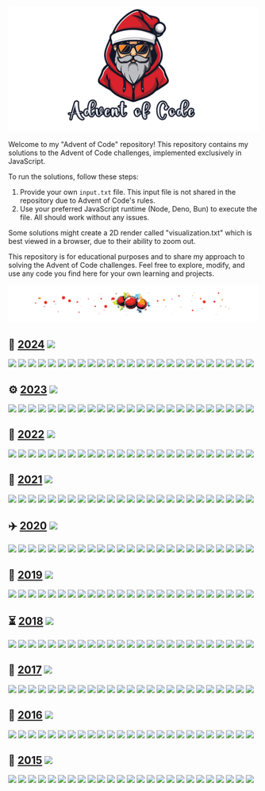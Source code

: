 ![Advent of Code](assets/aoc.png)

Welcome to my "Advent of Code" repository! This repository contains my solutions to the Advent of
Code
challenges, implemented exclusively in JavaScript.

To run the solutions, follow these steps:

1. Provide your own `input.txt` file. This input file is not shared in the repository due to Advent of Code's rules.
2. Use your preferred JavaScript runtime (Node, Deno, Bun) to execute the file. All should work without any issues.

Some solutions might create a 2D render called "visualization.txt" which is best viewed in a
browser, due to their ability to zoom out.

This repository is for educational purposes and to share my approach to solving the Advent of Code
challenges. Feel free to explore, modify, and use any code you find here for your own learning and
projects.

![Advent of Code](assets/divider.png)

## 🏺️ [2024](https://adventofcode.com/2024) ![](https://progress-bar.xyz/34?scale=49&suffix=/49)

[![](https://img.shields.io/badge/Day_01-★★-gold)](https://github.com/MilanFox/Advent-of-Code/blob/main/src/2024/day_01.mjs)
[![](https://img.shields.io/badge/Day_02-★★-gold)](https://github.com/MilanFox/Advent-of-Code/blob/main/src/2024/day_02.mjs)
[![](https://img.shields.io/badge/Day_03-★★-gold)](https://github.com/MilanFox/Advent-of-Code/blob/main/src/2024/day_03.mjs)
[![](https://img.shields.io/badge/Day_04-★★-gold)](https://github.com/MilanFox/Advent-of-Code/blob/main/src/2024/day_04.mjs)
[![](https://img.shields.io/badge/Day_05-★★-gold)](https://github.com/MilanFox/Advent-of-Code/blob/main/src/2024/day_05.mjs)
[![](https://img.shields.io/badge/Day_06-★★-gold)](https://github.com/MilanFox/Advent-of-Code/blob/main/src/2024/day_06.mjs)
[![](https://img.shields.io/badge/Day_07-★★-gold)](https://github.com/MilanFox/Advent-of-Code/blob/main/src/2024/day_07.mjs)
[![](https://img.shields.io/badge/Day_08-★★-gold)](https://github.com/MilanFox/Advent-of-Code/blob/main/src/2024/day_08.mjs)
[![](https://img.shields.io/badge/Day_09-★★-gold)](https://github.com/MilanFox/Advent-of-Code/blob/main/src/2024/day_09.mjs)
[![](https://img.shields.io/badge/Day_10-★★-gold)](https://github.com/MilanFox/Advent-of-Code/blob/main/src/2024/day_10.mjs)
[![](https://img.shields.io/badge/Day_11-★★-gold)](https://github.com/MilanFox/Advent-of-Code/blob/main/src/2024/day_11.mjs)
[![](https://img.shields.io/badge/Day_12-★☆-silver)](https://github.com/MilanFox/Advent-of-Code/blob/main/src/2024/day_12.mjs)
[![](https://img.shields.io/badge/Day_13-★★-gold)](https://github.com/MilanFox/Advent-of-Code/blob/main/src/2024/day_13.mjs)
[![](https://img.shields.io/badge/Day_14-★★-gold)](https://github.com/MilanFox/Advent-of-Code/blob/main/src/2024/day_14.mjs)
[![](https://img.shields.io/badge/Day_15-★☆-silver)](https://github.com/MilanFox/Advent-of-Code/blob/main/src/2024/day_15.mjs)
[![](https://img.shields.io/badge/Day_16-★☆-silver)](https://github.com/MilanFox/Advent-of-Code/blob/main/src/2024/day_16.mjs)
[![](https://img.shields.io/badge/Day_17-★☆-silver)](https://github.com/MilanFox/Advent-of-Code/blob/main/src/2024/day_17.mjs)
[![](https://img.shields.io/badge/Day_18-★★-gold)](https://github.com/MilanFox/Advent-of-Code/blob/main/src/2024/day_18.mjs)
[![](https://img.shields.io/badge/Day_19-★★-gold)](https://github.com/MilanFox/Advent-of-Code/blob/main/src/2024/day_19.mjs)
[![](https://img.shields.io/badge/Day_20-☆☆-black)](https://github.com/MilanFox/Advent-of-Code/blob/main/src/2024/day_20.mjs)
[![](https://img.shields.io/badge/Day_21-☆☆-black)](https://github.com/MilanFox/Advent-of-Code/blob/main/src/2024/day_21.mjs)
[![](https://img.shields.io/badge/Day_22-☆☆-black)](https://github.com/MilanFox/Advent-of-Code/blob/main/src/2024/day_22.mjs)
[![](https://img.shields.io/badge/Day_23-☆☆-black)](https://github.com/MilanFox/Advent-of-Code/blob/main/src/2024/day_23.mjs)
[![](https://img.shields.io/badge/Day_24-☆☆-black)](https://github.com/MilanFox/Advent-of-Code/blob/main/src/2024/day_24.mjs)
[![](https://img.shields.io/badge/Day_25-☆-black)](https://github.com/MilanFox/Advent-of-Code/blob/main/src/2024/day_25.mjs)

## ⚙️ [2023](https://adventofcode.com/2023) ![](https://progress-bar.xyz/42?scale=49&suffix=/49)

[![](https://img.shields.io/badge/Day_01-★★-gold)](https://github.com/MilanFox/Advent-of-Code/blob/main/src/2023/day_01.mjs)
[![](https://img.shields.io/badge/Day_02-★★-gold)](https://github.com/MilanFox/Advent-of-Code/blob/main/src/2023/day_02.mjs)
[![](https://img.shields.io/badge/Day_03-★★-gold)](https://github.com/MilanFox/Advent-of-Code/blob/main/src/2023/day_03.mjs)
[![](https://img.shields.io/badge/Day_04-★★-gold)](https://github.com/MilanFox/Advent-of-Code/blob/main/src/2023/day_04.mjs)
[![](https://img.shields.io/badge/Day_05-★★-gold)](https://github.com/MilanFox/Advent-of-Code/blob/main/src/2023/day_05.mjs)
[![](https://img.shields.io/badge/Day_06-★★-gold)](https://github.com/MilanFox/Advent-of-Code/blob/main/src/2023/day_06.mjs)
[![](https://img.shields.io/badge/Day_07-★★-gold)](https://github.com/MilanFox/Advent-of-Code/blob/main/src/2023/day_07.mjs)
[![](https://img.shields.io/badge/Day_08-★★-gold)](https://github.com/MilanFox/Advent-of-Code/blob/main/src/2023/day_08.mjs)
[![](https://img.shields.io/badge/Day_09-★★-gold)](https://github.com/MilanFox/Advent-of-Code/blob/main/src/2023/day_09.mjs)
[![](https://img.shields.io/badge/Day_10-★★-gold)](https://github.com/MilanFox/Advent-of-Code/blob/main/src/2023/day_10.mjs)
[![](https://img.shields.io/badge/Day_11-★★-gold)](https://github.com/MilanFox/Advent-of-Code/blob/main/src/2023/day_11.mjs)
[![](https://img.shields.io/badge/Day_12-★☆-silver)](https://github.com/MilanFox/Advent-of-Code/blob/main/src/2023/day_12.mjs)
[![](https://img.shields.io/badge/Day_13-★★-gold)](https://github.com/MilanFox/Advent-of-Code/blob/main/src/2023/day_13.mjs)
[![](https://img.shields.io/badge/Day_14-★★-gold)](https://github.com/MilanFox/Advent-of-Code/blob/main/src/2023/day_14.mjs)
[![](https://img.shields.io/badge/Day_15-★★-gold)](https://github.com/MilanFox/Advent-of-Code/blob/main/src/2023/day_15.mjs)
[![](https://img.shields.io/badge/Day_16-★★-gold)](https://github.com/MilanFox/Advent-of-Code/blob/main/src/2023/day_16.mjs)
[![](https://img.shields.io/badge/Day_17-★☆-silver)](https://github.com/MilanFox/Advent-of-Code/blob/main/src/2023/day_17.mjs)
[![](https://img.shields.io/badge/Day_18-★☆-silver)](https://github.com/MilanFox/Advent-of-Code/blob/main/src/2023/day_18.mjs)
[![](https://img.shields.io/badge/Day_19-★☆-silver)](https://github.com/MilanFox/Advent-of-Code/blob/main/src/2023/day_19.mjs)
[![](https://img.shields.io/badge/Day_20-★☆-silver)](https://github.com/MilanFox/Advent-of-Code/blob/main/src/2023/day_20.mjs)
[![](https://img.shields.io/badge/Day_21-★☆-silver)](https://github.com/MilanFox/Advent-of-Code/blob/main/src/2023/day_21.mjs)
[![](https://img.shields.io/badge/Day_22-★★-gold)](https://github.com/MilanFox/Advent-of-Code/blob/main/src/2023/day_22.mjs)
[![](https://img.shields.io/badge/Day_23-★★-gold)](https://github.com/MilanFox/Advent-of-Code/blob/main/src/2023/day_23.mjs)
[![](https://img.shields.io/badge/Day_24-★☆-silver)](https://github.com/MilanFox/Advent-of-Code/blob/main/src/2023/day_24.mjs)
[![](https://img.shields.io/badge/Day_25-★-gold)](https://github.com/MilanFox/Advent-of-Code/blob/main/src/2023/day_25.mjs)

## 🌋 [2022](https://adventofcode.com/2022) ![](https://progress-bar.xyz/31?scale=49&suffix=/49)

[![](https://img.shields.io/badge/Day_01-★★-gold)](https://github.com/MilanFox/Advent-of-Code/blob/main/src/2022/day_01.mjs)
[![](https://img.shields.io/badge/Day_02-★★-gold)](https://github.com/MilanFox/Advent-of-Code/blob/main/src/2022/day_02.mjs)
[![](https://img.shields.io/badge/Day_03-★★-gold)](https://github.com/MilanFox/Advent-of-Code/blob/main/src/2022/day_03.mjs)
[![](https://img.shields.io/badge/Day_04-★★-gold)](https://github.com/MilanFox/Advent-of-Code/blob/main/src/2022/day_04.mjs)
[![](https://img.shields.io/badge/Day_05-★★-gold)](https://github.com/MilanFox/Advent-of-Code/blob/main/src/2022/day_05.mjs)
[![](https://img.shields.io/badge/Day_06-★★-gold)](https://github.com/MilanFox/Advent-of-Code/blob/main/src/2022/day_06.mjs)
[![](https://img.shields.io/badge/Day_07-★★-gold)](https://github.com/MilanFox/Advent-of-Code/blob/main/src/2022/day_07.mjs)
[![](https://img.shields.io/badge/Day_08-★★-gold)](https://github.com/MilanFox/Advent-of-Code/blob/main/src/2022/day_08.mjs)
[![](https://img.shields.io/badge/Day_09-★★-gold)](https://github.com/MilanFox/Advent-of-Code/blob/main/src/2022/day_09.mjs)
[![](https://img.shields.io/badge/Day_10-★★-gold)](https://github.com/MilanFox/Advent-of-Code/blob/main/src/2022/day_10.mjs)
[![](https://img.shields.io/badge/Day_11-★☆-silver)](https://github.com/MilanFox/Advent-of-Code/blob/main/src/2022/day_11.mjs)
[![](https://img.shields.io/badge/Day_12-★★-gold)](https://github.com/MilanFox/Advent-of-Code/blob/main/src/2022/day_12.mjs)
[![](https://img.shields.io/badge/Day_13-★★-gold)](https://github.com/MilanFox/Advent-of-Code/blob/main/src/2022/day_13.mjs)
[![](https://img.shields.io/badge/Day_14-★★-gold)](https://github.com/MilanFox/Advent-of-Code/blob/main/src/2022/day_14.mjs)
[![](https://img.shields.io/badge/Day_15-★☆-silver)](https://github.com/MilanFox/Advent-of-Code/blob/main/src/2022/day_15.mjs)
[![](https://img.shields.io/badge/Day_16-☆☆-black)](https://github.com/MilanFox/Advent-of-Code/blob/main/src/2022/day_16.mjs)
[![](https://img.shields.io/badge/Day_17-☆☆-black)](https://github.com/MilanFox/Advent-of-Code/blob/main/src/2022/day_17.mjs)
[![](https://img.shields.io/badge/Day_18-★☆-silver)](https://github.com/MilanFox/Advent-of-Code/blob/main/src/2022/day_18.mjs)
[![](https://img.shields.io/badge/Day_19-☆☆-black)](https://github.com/MilanFox/Advent-of-Code/blob/main/src/2022/day_19.mjs)
[![](https://img.shields.io/badge/Day_20-☆☆-black)](https://github.com/MilanFox/Advent-of-Code/blob/main/src/2022/day_20.mjs)
[![](https://img.shields.io/badge/Day_21-★☆-silver)](https://github.com/MilanFox/Advent-of-Code/blob/main/src/2022/day_21.mjs)
[![](https://img.shields.io/badge/Day_22-☆☆-black)](https://github.com/MilanFox/Advent-of-Code/blob/main/src/2022/day_22.mjs)
[![](https://img.shields.io/badge/Day_23-☆☆-black)](https://github.com/MilanFox/Advent-of-Code/blob/main/src/2022/day_23.mjs)
[![](https://img.shields.io/badge/Day_24-☆☆-black)](https://github.com/MilanFox/Advent-of-Code/blob/main/src/2022/day_24.mjs)
[![](https://img.shields.io/badge/Day_25-★-gold)](https://github.com/MilanFox/Advent-of-Code/blob/main/src/2022/day_25.mjs)

## 🌊 [2021](https://adventofcode.com/2021) ![](https://progress-bar.xyz/30?scale=49&suffix=/49)

[![](https://img.shields.io/badge/Day_01-★★-gold)](https://github.com/MilanFox/Advent-of-Code/blob/main/src/2021/day_01.mjs)
[![](https://img.shields.io/badge/Day_02-★★-gold)](https://github.com/MilanFox/Advent-of-Code/blob/main/src/2021/day_02.mjs)
[![](https://img.shields.io/badge/Day_03-★★-gold)](https://github.com/MilanFox/Advent-of-Code/blob/main/src/2021/day_03.mjs)
[![](https://img.shields.io/badge/Day_04-★★-gold)](https://github.com/MilanFox/Advent-of-Code/blob/main/src/2021/day_04.mjs)
[![](https://img.shields.io/badge/Day_05-★★-gold)](https://github.com/MilanFox/Advent-of-Code/blob/main/src/2021/day_05.mjs)
[![](https://img.shields.io/badge/Day_06-★★-gold)](https://github.com/MilanFox/Advent-of-Code/blob/main/src/2021/day_06.mjs)
[![](https://img.shields.io/badge/Day_07-★★-gold)](https://github.com/MilanFox/Advent-of-Code/blob/main/src/2021/day_07.mjs)
[![](https://img.shields.io/badge/Day_08-★★-gold)](https://github.com/MilanFox/Advent-of-Code/blob/main/src/2021/day_08.mjs)
[![](https://img.shields.io/badge/Day_09-★★-gold)](https://github.com/MilanFox/Advent-of-Code/blob/main/src/2021/day_09.mjs)
[![](https://img.shields.io/badge/Day_10-★★-gold)](https://github.com/MilanFox/Advent-of-Code/blob/main/src/2021/day_10.mjs)
[![](https://img.shields.io/badge/Day_11-★★-gold)](https://github.com/MilanFox/Advent-of-Code/blob/main/src/2021/day_11.mjs)
[![](https://img.shields.io/badge/Day_12-★★-gold)](https://github.com/MilanFox/Advent-of-Code/blob/main/src/2021/day_12.mjs)
[![](https://img.shields.io/badge/Day_13-★★-gold)](https://github.com/MilanFox/Advent-of-Code/blob/main/src/2021/day_13.mjs)
[![](https://img.shields.io/badge/Day_14-★★-gold)](https://github.com/MilanFox/Advent-of-Code/blob/main/src/2021/day_14.mjs)
[![](https://img.shields.io/badge/Day_15-★★-gold)](https://github.com/MilanFox/Advent-of-Code/blob/main/src/2021/day_15.mjs)
[![](https://img.shields.io/badge/Day_16-☆☆-black)](https://github.com/MilanFox/Advent-of-Code/blob/main/src/2021/day_16.mjs)
[![](https://img.shields.io/badge/Day_17-☆☆-black)](https://github.com/MilanFox/Advent-of-Code/blob/main/src/2021/day_17.mjs)
[![](https://img.shields.io/badge/Day_18-☆☆-black)](https://github.com/MilanFox/Advent-of-Code/blob/main/src/2021/day_18.mjs)
[![](https://img.shields.io/badge/Day_19-☆☆-black)](https://github.com/MilanFox/Advent-of-Code/blob/main/src/2021/day_19.mjs)
[![](https://img.shields.io/badge/Day_20-☆☆-black)](https://github.com/MilanFox/Advent-of-Code/blob/main/src/2021/day_20.mjs)
[![](https://img.shields.io/badge/Day_21-☆☆-black)](https://github.com/MilanFox/Advent-of-Code/blob/main/src/2021/day_21.mjs)
[![](https://img.shields.io/badge/Day_22-☆☆-black)](https://github.com/MilanFox/Advent-of-Code/blob/main/src/2021/day_22.mjs)
[![](https://img.shields.io/badge/Day_23-☆☆-black)](https://github.com/MilanFox/Advent-of-Code/blob/main/src/2021/day_23.mjs)
[![](https://img.shields.io/badge/Day_24-☆☆-black)](https://github.com/MilanFox/Advent-of-Code/blob/main/src/2021/day_24.mjs)
[![](https://img.shields.io/badge/Day_25-☆-black)](https://github.com/MilanFox/Advent-of-Code/blob/main/src/2021/day_25.mjs)

## ✈️ [2020](https://adventofcode.com/2020) ![](https://progress-bar.xyz/32?scale=49&suffix=/49)

[![](https://img.shields.io/badge/Day_01-★★-gold)](https://github.com/MilanFox/Advent-of-Code/blob/main/src/2020/day_01.mjs)
[![](https://img.shields.io/badge/Day_02-★★-gold)](https://github.com/MilanFox/Advent-of-Code/blob/main/src/2020/day_02.mjs)
[![](https://img.shields.io/badge/Day_03-★★-gold)](https://github.com/MilanFox/Advent-of-Code/blob/main/src/2020/day_03.mjs)
[![](https://img.shields.io/badge/Day_04-★★-gold)](https://github.com/MilanFox/Advent-of-Code/blob/main/src/2020/day_04.mjs)
[![](https://img.shields.io/badge/Day_05-★★-gold)](https://github.com/MilanFox/Advent-of-Code/blob/main/src/2020/day_05.mjs)
[![](https://img.shields.io/badge/Day_06-★★-gold)](https://github.com/MilanFox/Advent-of-Code/blob/main/src/2020/day_06.mjs)
[![](https://img.shields.io/badge/Day_07-★★-gold)](https://github.com/MilanFox/Advent-of-Code/blob/main/src/2020/day_07.mjs)
[![](https://img.shields.io/badge/Day_08-★★-gold)](https://github.com/MilanFox/Advent-of-Code/blob/main/src/2020/day_08.mjs)
[![](https://img.shields.io/badge/Day_09-★★-gold)](https://github.com/MilanFox/Advent-of-Code/blob/main/src/2020/day_09.mjs)
[![](https://img.shields.io/badge/Day_10-★★-gold)](https://github.com/MilanFox/Advent-of-Code/blob/main/src/2020/day_10.mjs)
[![](https://img.shields.io/badge/Day_11-★★-gold)](https://github.com/MilanFox/Advent-of-Code/blob/main/src/2020/day_11.mjs)
[![](https://img.shields.io/badge/Day_12-★☆-silver)](https://github.com/MilanFox/Advent-of-Code/blob/main/src/2020/day_12.mjs)
[![](https://img.shields.io/badge/Day_13-★☆-silver)](https://github.com/MilanFox/Advent-of-Code/blob/main/src/2020/day_13.mjs)
[![](https://img.shields.io/badge/Day_14-★☆-silver)](https://github.com/MilanFox/Advent-of-Code/blob/main/src/2020/day_14.mjs)
[![](https://img.shields.io/badge/Day_15-★☆-silver)](https://github.com/MilanFox/Advent-of-Code/blob/main/src/2020/day_15.mjs)
[![](https://img.shields.io/badge/Day_16-★★-gold)](https://github.com/MilanFox/Advent-of-Code/blob/main/src/2020/day_16.mjs)
[![](https://img.shields.io/badge/Day_17-☆☆-black)](https://github.com/MilanFox/Advent-of-Code/blob/main/src/2020/day_17.mjs)
[![](https://img.shields.io/badge/Day_18-★☆-silver)](https://github.com/MilanFox/Advent-of-Code/blob/main/src/2020/day_18.mjs)
[![](https://img.shields.io/badge/Day_19-☆☆-black)](https://github.com/MilanFox/Advent-of-Code/blob/main/src/2020/day_19.mjs)
[![](https://img.shields.io/badge/Day_20-☆☆-black)](https://github.com/MilanFox/Advent-of-Code/blob/main/src/2020/day_20.mjs)
[![](https://img.shields.io/badge/Day_21-★★-gold)](https://github.com/MilanFox/Advent-of-Code/blob/main/src/2020/day_21.mjs)
[![](https://img.shields.io/badge/Day_22-★☆-silver)](https://github.com/MilanFox/Advent-of-Code/blob/main/src/2020/day_22.mjs)
[![](https://img.shields.io/badge/Day_23-☆☆-black)](https://github.com/MilanFox/Advent-of-Code/blob/main/src/2020/day_23.mjs)
[![](https://img.shields.io/badge/Day_24-☆☆-black)](https://github.com/MilanFox/Advent-of-Code/blob/main/src/2020/day_24.mjs)
[![](https://img.shields.io/badge/Day_25-☆-black)](https://github.com/MilanFox/Advent-of-Code/blob/main/src/2020/day_25.mjs)

## 🚀 [2019](https://adventofcode.com/2019) ![](https://progress-bar.xyz/17?scale=49&suffix=/49)

[![](https://img.shields.io/badge/Day_01-★★-gold)](https://github.com/MilanFox/Advent-of-Code/blob/main/src/2019/day_01.mjs)
[![](https://img.shields.io/badge/Day_02-★★-gold)](https://github.com/MilanFox/Advent-of-Code/blob/main/src/2019/day_02.mjs)
[![](https://img.shields.io/badge/Day_03-★★-gold)](https://github.com/MilanFox/Advent-of-Code/blob/main/src/2019/day_03.mjs)
[![](https://img.shields.io/badge/Day_04-★★-gold)](https://github.com/MilanFox/Advent-of-Code/blob/main/src/2019/day_04.mjs)
[![](https://img.shields.io/badge/Day_05-★★-gold)](https://github.com/MilanFox/Advent-of-Code/blob/main/src/2019/day_05.mjs)
[![](https://img.shields.io/badge/Day_06-★★-gold)](https://github.com/MilanFox/Advent-of-Code/blob/main/src/2019/day_06.mjs)
[![](https://img.shields.io/badge/Day_07-★☆-silver)](https://github.com/MilanFox/Advent-of-Code/blob/main/src/2019/day_07.mjs)
[![](https://img.shields.io/badge/Day_08-★★-gold)](https://github.com/MilanFox/Advent-of-Code/blob/main/src/2019/day_08.mjs)
[![](https://img.shields.io/badge/Day_09-☆☆-black)](https://github.com/MilanFox/Advent-of-Code/blob/main/src/2019/day_09.mjs)
[![](https://img.shields.io/badge/Day_10-★★-gold)](https://github.com/MilanFox/Advent-of-Code/blob/main/src/2019/day_10.mjs)
[![](https://img.shields.io/badge/Day_11-☆☆-black)](https://github.com/MilanFox/Advent-of-Code/blob/main/src/2019/day_11.mjs)
[![](https://img.shields.io/badge/Day_12-☆☆-black)](https://github.com/MilanFox/Advent-of-Code/blob/main/src/2019/day_12.mjs)
[![](https://img.shields.io/badge/Day_13-☆☆-black)](https://github.com/MilanFox/Advent-of-Code/blob/main/src/2019/day_13.mjs)
[![](https://img.shields.io/badge/Day_14-☆☆-black)](https://github.com/MilanFox/Advent-of-Code/blob/main/src/2019/day_14.mjs)
[![](https://img.shields.io/badge/Day_15-☆☆-black)](https://github.com/MilanFox/Advent-of-Code/blob/main/src/2019/day_15.mjs)
[![](https://img.shields.io/badge/Day_16-☆☆-black)](https://github.com/MilanFox/Advent-of-Code/blob/main/src/2019/day_16.mjs)
[![](https://img.shields.io/badge/Day_17-☆☆-black)](https://github.com/MilanFox/Advent-of-Code/blob/main/src/2019/day_17.mjs)
[![](https://img.shields.io/badge/Day_18-☆☆-black)](https://github.com/MilanFox/Advent-of-Code/blob/main/src/2019/day_18.mjs)
[![](https://img.shields.io/badge/Day_19-☆☆-black)](https://github.com/MilanFox/Advent-of-Code/blob/main/src/2019/day_19.mjs)
[![](https://img.shields.io/badge/Day_20-☆☆-black)](https://github.com/MilanFox/Advent-of-Code/blob/main/src/2019/day_20.mjs)
[![](https://img.shields.io/badge/Day_21-☆☆-black)](https://github.com/MilanFox/Advent-of-Code/blob/main/src/2019/day_21.mjs)
[![](https://img.shields.io/badge/Day_22-☆☆-black)](https://github.com/MilanFox/Advent-of-Code/blob/main/src/2019/day_22.mjs)
[![](https://img.shields.io/badge/Day_23-☆☆-black)](https://github.com/MilanFox/Advent-of-Code/blob/main/src/2019/day_23.mjs)
[![](https://img.shields.io/badge/Day_24-☆☆-black)](https://github.com/MilanFox/Advent-of-Code/blob/main/src/2019/day_24.mjs)
[![](https://img.shields.io/badge/Day_25-☆-black)](https://github.com/MilanFox/Advent-of-Code/blob/main/src/2019/day_25.mjs)

## ⏳ [2018](https://adventofcode.com/2018) ![](https://progress-bar.xyz/10?scale=49&suffix=/49)

[![](https://img.shields.io/badge/Day_01-★★-gold)](https://github.com/MilanFox/Advent-of-Code/blob/main/src/2018/day_01.mjs)
[![](https://img.shields.io/badge/Day_02-★★-gold)](https://github.com/MilanFox/Advent-of-Code/blob/main/src/2018/day_02.mjs)
[![](https://img.shields.io/badge/Day_03-★★-gold)](https://github.com/MilanFox/Advent-of-Code/blob/main/src/2018/day_03.mjs)
[![](https://img.shields.io/badge/Day_04-★★-gold)](https://github.com/MilanFox/Advent-of-Code/blob/main/src/2018/day_04.mjs)
[![](https://img.shields.io/badge/Day_05-★★-gold)](https://github.com/MilanFox/Advent-of-Code/blob/main/src/2018/day_05.mjs)
[![](https://img.shields.io/badge/Day_06-☆☆-black)](https://github.com/MilanFox/Advent-of-Code/blob/main/src/2018/day_06.mjs)
[![](https://img.shields.io/badge/Day_07-☆☆-black)](https://github.com/MilanFox/Advent-of-Code/blob/main/src/2018/day_07.mjs)
[![](https://img.shields.io/badge/Day_08-☆☆-black)](https://github.com/MilanFox/Advent-of-Code/blob/main/src/2018/day_08.mjs)
[![](https://img.shields.io/badge/Day_09-☆☆-black)](https://github.com/MilanFox/Advent-of-Code/blob/main/src/2018/day_09.mjs)
[![](https://img.shields.io/badge/Day_10-☆☆-black)](https://github.com/MilanFox/Advent-of-Code/blob/main/src/2018/day_10.mjs)
[![](https://img.shields.io/badge/Day_11-☆☆-black)](https://github.com/MilanFox/Advent-of-Code/blob/main/src/2018/day_11.mjs)
[![](https://img.shields.io/badge/Day_12-☆☆-black)](https://github.com/MilanFox/Advent-of-Code/blob/main/src/2018/day_12.mjs)
[![](https://img.shields.io/badge/Day_13-☆☆-black)](https://github.com/MilanFox/Advent-of-Code/blob/main/src/2018/day_13.mjs)
[![](https://img.shields.io/badge/Day_14-☆☆-black)](https://github.com/MilanFox/Advent-of-Code/blob/main/src/2018/day_14.mjs)
[![](https://img.shields.io/badge/Day_15-☆☆-black)](https://github.com/MilanFox/Advent-of-Code/blob/main/src/2018/day_15.mjs)
[![](https://img.shields.io/badge/Day_16-☆☆-black)](https://github.com/MilanFox/Advent-of-Code/blob/main/src/2018/day_16.mjs)
[![](https://img.shields.io/badge/Day_17-☆☆-black)](https://github.com/MilanFox/Advent-of-Code/blob/main/src/2018/day_17.mjs)
[![](https://img.shields.io/badge/Day_18-☆☆-black)](https://github.com/MilanFox/Advent-of-Code/blob/main/src/2018/day_18.mjs)
[![](https://img.shields.io/badge/Day_19-☆☆-black)](https://github.com/MilanFox/Advent-of-Code/blob/main/src/2018/day_19.mjs)
[![](https://img.shields.io/badge/Day_20-☆☆-black)](https://github.com/MilanFox/Advent-of-Code/blob/main/src/2018/day_20.mjs)
[![](https://img.shields.io/badge/Day_21-☆☆-black)](https://github.com/MilanFox/Advent-of-Code/blob/main/src/2018/day_21.mjs)
[![](https://img.shields.io/badge/Day_22-☆☆-black)](https://github.com/MilanFox/Advent-of-Code/blob/main/src/2018/day_22.mjs)
[![](https://img.shields.io/badge/Day_23-☆☆-black)](https://github.com/MilanFox/Advent-of-Code/blob/main/src/2018/day_23.mjs)
[![](https://img.shields.io/badge/Day_24-☆☆-black)](https://github.com/MilanFox/Advent-of-Code/blob/main/src/2018/day_24.mjs)
[![](https://img.shields.io/badge/Day_25-☆-black)](https://github.com/MilanFox/Advent-of-Code/blob/main/src/2018/day_25.mjs)

## 👾 [2017](https://adventofcode.com/2017) ![](https://progress-bar.xyz/39?scale=49&suffix=/49)

[![](https://img.shields.io/badge/Day_01-★★-gold)](https://github.com/MilanFox/Advent-of-Code/blob/main/src/2017/day_01.mjs)
[![](https://img.shields.io/badge/Day_02-★★-gold)](https://github.com/MilanFox/Advent-of-Code/blob/main/src/2017/day_02.mjs)
[![](https://img.shields.io/badge/Day_03-★★-gold)](https://github.com/MilanFox/Advent-of-Code/blob/main/src/2017/day_03.mjs)
[![](https://img.shields.io/badge/Day_04-★★-gold)](https://github.com/MilanFox/Advent-of-Code/blob/main/src/2017/day_04.mjs)
[![](https://img.shields.io/badge/Day_05-★★-gold)](https://github.com/MilanFox/Advent-of-Code/blob/main/src/2017/day_05.mjs)
[![](https://img.shields.io/badge/Day_06-★★-gold)](https://github.com/MilanFox/Advent-of-Code/blob/main/src/2017/day_06.mjs)
[![](https://img.shields.io/badge/Day_07-★★-gold)](https://github.com/MilanFox/Advent-of-Code/blob/main/src/2017/day_07.mjs)
[![](https://img.shields.io/badge/Day_08-★★-gold)](https://github.com/MilanFox/Advent-of-Code/blob/main/src/2017/day_08.mjs)
[![](https://img.shields.io/badge/Day_09-★★-gold)](https://github.com/MilanFox/Advent-of-Code/blob/main/src/2017/day_09.mjs)
[![](https://img.shields.io/badge/Day_10-★★-gold)](https://github.com/MilanFox/Advent-of-Code/blob/main/src/2017/day_10.mjs)
[![](https://img.shields.io/badge/Day_11-★★-gold)](https://github.com/MilanFox/Advent-of-Code/blob/main/src/2017/day_11.mjs)
[![](https://img.shields.io/badge/Day_12-★★-gold)](https://github.com/MilanFox/Advent-of-Code/blob/main/src/2017/day_12.mjs)
[![](https://img.shields.io/badge/Day_13-★★-gold)](https://github.com/MilanFox/Advent-of-Code/blob/main/src/2017/day_13.mjs)
[![](https://img.shields.io/badge/Day_14-★★-gold)](https://github.com/MilanFox/Advent-of-Code/blob/main/src/2017/day_14.mjs)
[![](https://img.shields.io/badge/Day_15-★★-gold)](https://github.com/MilanFox/Advent-of-Code/blob/main/src/2017/day_15.mjs)
[![](https://img.shields.io/badge/Day_16-★★-gold)](https://github.com/MilanFox/Advent-of-Code/blob/main/src/2017/day_16.mjs)
[![](https://img.shields.io/badge/Day_17-★★-gold)](https://github.com/MilanFox/Advent-of-Code/blob/main/src/2017/day_17.mjs)
[![](https://img.shields.io/badge/Day_18-★☆-silver)](https://github.com/MilanFox/Advent-of-Code/blob/main/src/2017/day_18.mjs)
[![](https://img.shields.io/badge/Day_19-★★-gold)](https://github.com/MilanFox/Advent-of-Code/blob/main/src/2017/day_19.mjs)
[![](https://img.shields.io/badge/Day_20-★★-gold)](https://github.com/MilanFox/Advent-of-Code/blob/main/src/2017/day_20.mjs)
[![](https://img.shields.io/badge/Day_21-☆☆-black)](https://github.com/MilanFox/Advent-of-Code/blob/main/src/2017/day_21.mjs)
[![](https://img.shields.io/badge/Day_22-☆☆-black)](https://github.com/MilanFox/Advent-of-Code/blob/main/src/2017/day_22.mjs)
[![](https://img.shields.io/badge/Day_23-☆☆-black)](https://github.com/MilanFox/Advent-of-Code/blob/main/src/2017/day_23.mjs)
[![](https://img.shields.io/badge/Day_24-☆☆-black)](https://github.com/MilanFox/Advent-of-Code/blob/main/src/2017/day_24.mjs)
[![](https://img.shields.io/badge/Day_25-☆-black)](https://github.com/MilanFox/Advent-of-Code/blob/main/src/2017/day_25.mjs)

## 🐰 [2016](https://adventofcode.com/2016) ![](https://progress-bar.xyz/1?scale=49&suffix=/49)

[![](https://img.shields.io/badge/Day_01-★☆-silver)](https://github.com/MilanFox/Advent-of-Code/blob/main/src/2016/day_01.mjs)
[![](https://img.shields.io/badge/Day_02-☆☆-black)](https://github.com/MilanFox/Advent-of-Code/blob/main/src/2016/day_02.mjs)
[![](https://img.shields.io/badge/Day_03-☆☆-black)](https://github.com/MilanFox/Advent-of-Code/blob/main/src/2016/day_03.mjs)
[![](https://img.shields.io/badge/Day_04-☆☆-black)](https://github.com/MilanFox/Advent-of-Code/blob/main/src/2016/day_04.mjs)
[![](https://img.shields.io/badge/Day_05-☆☆-black)](https://github.com/MilanFox/Advent-of-Code/blob/main/src/2016/day_05.mjs)
[![](https://img.shields.io/badge/Day_06-☆☆-black)](https://github.com/MilanFox/Advent-of-Code/blob/main/src/2016/day_06.mjs)
[![](https://img.shields.io/badge/Day_07-☆☆-black)](https://github.com/MilanFox/Advent-of-Code/blob/main/src/2016/day_07.mjs)
[![](https://img.shields.io/badge/Day_08-☆☆-black)](https://github.com/MilanFox/Advent-of-Code/blob/main/src/2016/day_08.mjs)
[![](https://img.shields.io/badge/Day_09-☆☆-black)](https://github.com/MilanFox/Advent-of-Code/blob/main/src/2016/day_09.mjs)
[![](https://img.shields.io/badge/Day_10-☆☆-black)](https://github.com/MilanFox/Advent-of-Code/blob/main/src/2016/day_10.mjs)
[![](https://img.shields.io/badge/Day_11-☆☆-black)](https://github.com/MilanFox/Advent-of-Code/blob/main/src/2016/day_11.mjs)
[![](https://img.shields.io/badge/Day_12-☆☆-black)](https://github.com/MilanFox/Advent-of-Code/blob/main/src/2016/day_12.mjs)
[![](https://img.shields.io/badge/Day_13-☆☆-black)](https://github.com/MilanFox/Advent-of-Code/blob/main/src/2016/day_13.mjs)
[![](https://img.shields.io/badge/Day_14-☆☆-black)](https://github.com/MilanFox/Advent-of-Code/blob/main/src/2016/day_14.mjs)
[![](https://img.shields.io/badge/Day_15-☆☆-black)](https://github.com/MilanFox/Advent-of-Code/blob/main/src/2016/day_15.mjs)
[![](https://img.shields.io/badge/Day_16-☆☆-black)](https://github.com/MilanFox/Advent-of-Code/blob/main/src/2016/day_16.mjs)
[![](https://img.shields.io/badge/Day_17-☆☆-black)](https://github.com/MilanFox/Advent-of-Code/blob/main/src/2016/day_17.mjs)
[![](https://img.shields.io/badge/Day_18-☆☆-black)](https://github.com/MilanFox/Advent-of-Code/blob/main/src/2016/day_18.mjs)
[![](https://img.shields.io/badge/Day_19-☆☆-black)](https://github.com/MilanFox/Advent-of-Code/blob/main/src/2016/day_19.mjs)
[![](https://img.shields.io/badge/Day_20-☆☆-black)](https://github.com/MilanFox/Advent-of-Code/blob/main/src/2016/day_20.mjs)
[![](https://img.shields.io/badge/Day_21-☆☆-black)](https://github.com/MilanFox/Advent-of-Code/blob/main/src/2016/day_21.mjs)
[![](https://img.shields.io/badge/Day_22-☆☆-black)](https://github.com/MilanFox/Advent-of-Code/blob/main/src/2016/day_22.mjs)
[![](https://img.shields.io/badge/Day_23-☆☆-black)](https://github.com/MilanFox/Advent-of-Code/blob/main/src/2016/day_23.mjs)
[![](https://img.shields.io/badge/Day_24-☆☆-black)](https://github.com/MilanFox/Advent-of-Code/blob/main/src/2016/day_24.mjs)
[![](https://img.shields.io/badge/Day_25-☆-black)](https://github.com/MilanFox/Advent-of-Code/blob/main/src/2016/day_25.mjs)

## 🎄 [2015](https://adventofcode.com/2015) ![](https://progress-bar.xyz/41?scale=49&suffix=/49)

[![](https://img.shields.io/badge/Day_01-★★-gold)](https://github.com/MilanFox/Advent-of-Code/blob/main/src/2015/day_01.mjs)
[![](https://img.shields.io/badge/Day_02-★★-gold)](https://github.com/MilanFox/Advent-of-Code/blob/main/src/2015/day_02.mjs)
[![](https://img.shields.io/badge/Day_03-★★-gold)](https://github.com/MilanFox/Advent-of-Code/blob/main/src/2015/day_03.mjs)
[![](https://img.shields.io/badge/Day_04-★★-gold)](https://github.com/MilanFox/Advent-of-Code/blob/main/src/2015/day_04.mjs)
[![](https://img.shields.io/badge/Day_05-★★-gold)](https://github.com/MilanFox/Advent-of-Code/blob/main/src/2015/day_05.mjs)
[![](https://img.shields.io/badge/Day_06-★★-gold)](https://github.com/MilanFox/Advent-of-Code/blob/main/src/2015/day_06.mjs)
[![](https://img.shields.io/badge/Day_07-★★-gold)](https://github.com/MilanFox/Advent-of-Code/blob/main/src/2015/day_07.mjs)
[![](https://img.shields.io/badge/Day_08-★★-gold)](https://github.com/MilanFox/Advent-of-Code/blob/main/src/2015/day_08.mjs)
[![](https://img.shields.io/badge/Day_09-★★-gold)](https://github.com/MilanFox/Advent-of-Code/blob/main/src/2015/day_09.mjs)
[![](https://img.shields.io/badge/Day_10-★★-gold)](https://github.com/MilanFox/Advent-of-Code/blob/main/src/2015/day_10.mjs)
[![](https://img.shields.io/badge/Day_11-★★-gold)](https://github.com/MilanFox/Advent-of-Code/blob/main/src/2015/day_11.mjs)
[![](https://img.shields.io/badge/Day_12-★★-gold)](https://github.com/MilanFox/Advent-of-Code/blob/main/src/2015/day_12.mjs)
[![](https://img.shields.io/badge/Day_13-★★-gold)](https://github.com/MilanFox/Advent-of-Code/blob/main/src/2015/day_13.mjs)
[![](https://img.shields.io/badge/Day_14-★★-gold)](https://github.com/MilanFox/Advent-of-Code/blob/main/src/2015/day_14.mjs)
[![](https://img.shields.io/badge/Day_15-★★-gold)](https://github.com/MilanFox/Advent-of-Code/blob/main/src/2015/day_15.mjs)
[![](https://img.shields.io/badge/Day_16-★★-gold)](https://github.com/MilanFox/Advent-of-Code/blob/main/src/2015/day_16.mjs)
[![](https://img.shields.io/badge/Day_17-★★-gold)](https://github.com/MilanFox/Advent-of-Code/blob/main/src/2015/day_17.mjs)
[![](https://img.shields.io/badge/Day_18-★★-gold)](https://github.com/MilanFox/Advent-of-Code/blob/main/src/2015/day_18.mjs)
[![](https://img.shields.io/badge/Day_19-★☆-silver)](https://github.com/MilanFox/Advent-of-Code/blob/main/src/2015/day_19.mjs)
[![](https://img.shields.io/badge/Day_20-★★-gold)](https://github.com/MilanFox/Advent-of-Code/blob/main/src/2015/day_20.mjs)
[![](https://img.shields.io/badge/Day_21-★★-gold)](https://github.com/MilanFox/Advent-of-Code/blob/main/src/2015/day_21.mjs)
[![](https://img.shields.io/badge/Day_22-☆☆-black)](https://github.com/MilanFox/Advent-of-Code/blob/main/src/2015/day_22.mjs)
[![](https://img.shields.io/badge/Day_23-☆☆-black)](https://github.com/MilanFox/Advent-of-Code/blob/main/src/2015/day_23.mjs)
[![](https://img.shields.io/badge/Day_24-☆☆-black)](https://github.com/MilanFox/Advent-of-Code/blob/main/src/2015/day_24.mjs)
[![](https://img.shields.io/badge/Day_25-☆-black)](https://github.com/MilanFox/Advent-of-Code/blob/main/src/2015/day_25.mjs)

